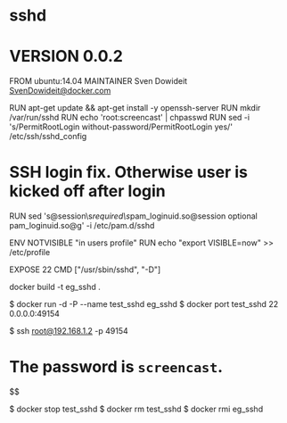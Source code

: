 # sshd
#
# VERSION               0.0.2

FROM ubuntu:14.04
MAINTAINER Sven Dowideit <SvenDowideit@docker.com>

RUN apt-get update && apt-get install -y openssh-server
RUN mkdir /var/run/sshd
RUN echo 'root:screencast' | chpasswd
RUN sed -i 's/PermitRootLogin without-password/PermitRootLogin yes/' /etc/ssh/sshd_config

# SSH login fix. Otherwise user is kicked off after login
RUN sed 's@session\s*required\s*pam_loginuid.so@session optional pam_loginuid.so@g' -i /etc/pam.d/sshd

ENV NOTVISIBLE "in users profile"
RUN echo "export VISIBLE=now" >> /etc/profile

EXPOSE 22
CMD ["/usr/sbin/sshd", "-D"]


docker build -t eg_sshd .

$ docker run -d -P --name test_sshd eg_sshd
$ docker port test_sshd 22
0.0.0.0:49154

$ ssh root@192.168.1.2 -p 49154
# The password is ``screencast``.
$$


$ docker stop test_sshd
$ docker rm test_sshd
$ docker rmi eg_sshd